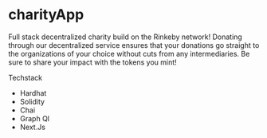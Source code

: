 # charityApp
Full stack decentralized charity build on the Rinkeby network! Donating through our decentralized service ensures that your donations go straight to the organizations of your choice without cuts from any intermediaries. Be sure to share your impact with the tokens you mint!

Techstack 
- Hardhat 
- Solidity 
- Chai
- Graph Ql
- Next.Js
